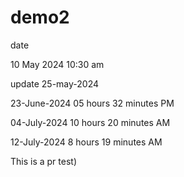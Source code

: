 # demo2
date

10 May 2024 10:30 am

update 25-may-2024

23-June-2024 05 hours 32 minutes PM

04-July-2024 10 hours 20 minutes AM

12-July-2024 8 hours 19 minutes AM

This is a pr test)
